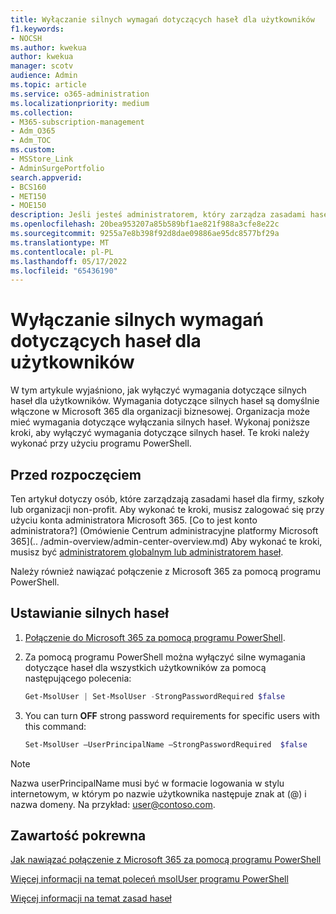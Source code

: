```yaml
---
title: Wyłączanie silnych wymagań dotyczących haseł dla użytkowników
f1.keywords:
- NOCSH
ms.author: kwekua
author: kwekua
manager: scotv
audience: Admin
ms.topic: article
ms.service: o365-administration
ms.localizationpriority: medium
ms.collection:
- M365-subscription-management
- Adm_O365
- Adm_TOC
ms.custom:
- MSStore_Link
- AdminSurgePortfolio
search.appverid:
- BCS160
- MET150
- MOE150
description: Jeśli jesteś administratorem, który zarządza zasadami haseł dla firmy, szkoły lub organizacji non-profit, możesz ustawić silne wymagania dotyczące haseł przy użyciu Windows PowerShell.
ms.openlocfilehash: 20bea953207a85b589bf1ae821f988a3cfe8e22c
ms.sourcegitcommit: 9255a7e8b398f92d8dae09886ae95dc8577bf29a
ms.translationtype: MT
ms.contentlocale: pl-PL
ms.lasthandoff: 05/17/2022
ms.locfileid: "65436190"
---
```

# <a name="turn-off-strong-password-requirements-for-users"></a>Wyłączanie silnych wymagań dotyczących haseł dla użytkowników

W tym artykule wyjaśniono, jak wyłączyć wymagania dotyczące silnych haseł dla użytkowników. Wymagania dotyczące silnych haseł są domyślnie włączone w Microsoft 365 dla organizacji biznesowej. Organizacja może mieć wymagania dotyczące wyłączania silnych haseł. Wykonaj poniższe kroki, aby wyłączyć wymagania dotyczące silnych haseł. Te kroki należy wykonać przy użyciu programu PowerShell.

## <a name="before-you-begin"></a>Przed rozpoczęciem

Ten artykuł dotyczy osób, które zarządzają zasadami haseł dla firmy, szkoły lub organizacji non-profit. Aby wykonać te kroki, musisz zalogować się przy użyciu konta administratora Microsoft 365. [Co to jest konto administratora?] (Omówienie Centrum administracyjne platformy Microsoft 365](.. /admin-overview/admin-center-overview.md) Aby wykonać te kroki, musisz być [administratorem globalnym lub administratorem haseł](about-admin-roles.md).

Należy również nawiązać połączenie z Microsoft 365 za pomocą programu PowerShell.

## <a name="set-strong-passwords"></a>Ustawianie silnych haseł

1. [Połączenie do Microsoft 365 za pomocą programu PowerShell](/office365/enterprise/powershell/connect-to-office-365-powershell#connect-with-the-microsoft-azure-active-directory-module-for-windows-powershell).

2. Za pomocą programu PowerShell można wyłączyć silne wymagania dotyczące haseł dla wszystkich użytkowników za pomocą następującego polecenia:

    ```powershell
    Get-MsolUser | Set-MsolUser -StrongPasswordRequired $false

3. You can turn **OFF** strong password requirements for specific users with this command:

    ```powershell
    Set-MsolUser –UserPrincipalName –StrongPasswordRequired  $false
    ```

> [!NOTE]
> Nazwa userPrincipalName musi być w formacie logowania w stylu internetowym, w którym po nazwie użytkownika następuje znak at (@) i nazwa domeny. Na przykład: user@contoso.com.

## <a name="related-content"></a>Zawartość pokrewna

[Jak nawiązać połączenie z Microsoft 365 za pomocą programu PowerShell](/office365/enterprise/powershell/connect-to-office-365-powershell#connect-with-the-microsoft-azure-active-directory-module-for-windows-powershell)

[Więcej informacji na temat poleceń msolUser programu PowerShell](/powershell/azure/active-directory/install-adv2)

[Więcej informacji na temat zasad haseł](/azure/active-directory/authentication/concept-sspr-policy#password-policies-that-only-apply-to-cloud-user-accounts)
